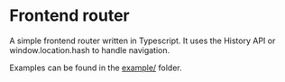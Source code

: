 # Frontend router

A simple frontend router written in Typescript. It uses the History API or window.location.hash to handle navigation.

Examples can be found in the [example/](examples/) folder.
